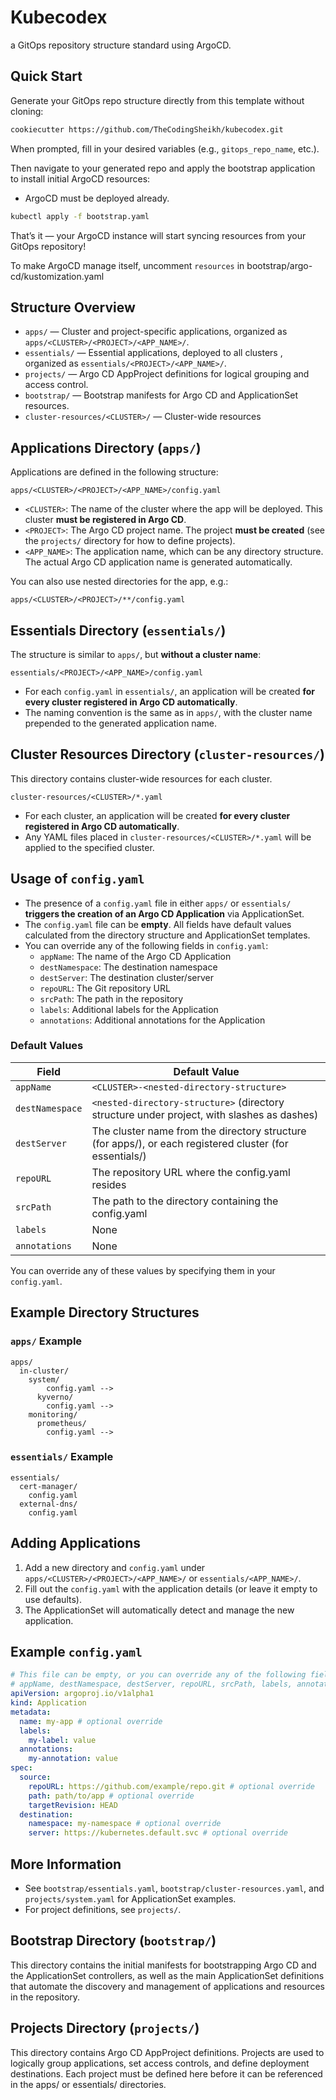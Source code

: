 # Kubecodex

a GitOps repository structure standard using ArgoCD.

## Quick Start

Generate your GitOps repo structure directly from this template without cloning:

```bash
cookiecutter https://github.com/TheCodingSheikh/kubecodex.git
```

When prompted, fill in your desired variables (e.g., `gitops_repo_name`, etc.).

Then navigate to your generated repo and apply the bootstrap application to install initial ArgoCD resources:
* ArgoCD must be deployed already.

```bash
kubectl apply -f bootstrap.yaml
```

That’s it — your ArgoCD instance will start syncing resources from your GitOps repository!

To make ArgoCD manage itself, uncomment `resources` in bootstrap/argo-cd/kustomization.yaml

## Structure Overview

- `apps/` — Cluster and project-specific applications, organized as `apps/<CLUSTER>/<PROJECT>/<APP_NAME>/`.
- `essentials/` — Essential applications, deployed to all clusters , organized as `essentials/<PROJECT>/<APP_NAME>/`.
- `projects/` — Argo CD AppProject definitions for logical grouping and access control.
- `bootstrap/` — Bootstrap manifests for Argo CD and ApplicationSet resources.
- `cluster-resources/<CLUSTER>/` — Cluster-wide resources

## Applications Directory (`apps/`)

Applications are defined in the following structure:

```
apps/<CLUSTER>/<PROJECT>/<APP_NAME>/config.yaml
```

- `<CLUSTER>`: The name of the cluster where the app will be deployed. This cluster **must be registered in Argo CD**.
- `<PROJECT>`: The Argo CD project name. The project **must be created** (see the `projects/` directory for how to define projects).
- `<APP_NAME>`: The application name, which can be any directory structure. The actual Argo CD application name is generated automatically.

You can also use nested directories for the app, e.g.:

```
apps/<CLUSTER>/<PROJECT>/**/config.yaml
```

## Essentials Directory (`essentials/`)

The structure is similar to `apps/`, but **without a cluster name**:

```
essentials/<PROJECT>/<APP_NAME>/config.yaml
```

- For each `config.yaml` in `essentials/`, an application will be created **for every cluster registered in Argo CD automatically**.
- The naming convention is the same as in `apps/`, with the cluster name prepended to the generated application name.

## Cluster Resources Directory (`cluster-resources/`)

This directory contains cluster-wide resources for each cluster.

```
cluster-resources/<CLUSTER>/*.yaml
```

- For each cluster, an application will be created **for every cluster registered in Argo CD automatically**.
- Any YAML files placed in `cluster-resources/<CLUSTER>/*.yaml` will be applied to the specified cluster.

## Usage of `config.yaml`

- The presence of a `config.yaml` file in either `apps/` or `essentials/` **triggers the creation of an Argo CD Application** via ApplicationSet.
- The `config.yaml` file can be **empty**. All fields have default values calculated from the directory structure and ApplicationSet templates.
- You can override any of the following fields in `config.yaml`:
  - `appName`: The name of the Argo CD Application 
  - `destNamespace`: The destination namespace 
  - `destServer`: The destination cluster/server 
  - `repoURL`: The Git repository URL 
  - `srcPath`: The path in the repository 
  - `labels`: Additional labels for the Application 
  - `annotations`: Additional annotations for the Application 

### Default Values

| Field           | Default Value                                                                                 |
|-----------------|---------------------------------------------------------------------------------------------|
| `appName`       | `<CLUSTER>-<nested-directory-structure>` 
| `destNamespace` | `<nested-directory-structure>` (directory structure under project, with slashes as dashes)   |
| `destServer`    | The cluster name from the directory structure (for apps/), or each registered cluster (for essentials/) |
| `repoURL`       | The repository URL where the config.yaml resides                                            |
| `srcPath`       | The path to the directory containing the config.yaml                                        |
| `labels`        | None                                                                                        |
| `annotations`   | None                                                                                        |

You can override any of these values by specifying them in your `config.yaml`.


## Example Directory Structures

### `apps/` Example

```
apps/
  in-cluster/
    system/
        config.yaml --> 
      kyverno/
        config.yaml -->
    monitoring/
      prometheus/
        config.yaml -->
```

### `essentials/` Example

```
essentials/
  cert-manager/
    config.yaml
  external-dns/
    config.yaml
```

## Adding Applications

1. Add a new directory and `config.yaml` under `apps/<CLUSTER>/<PROJECT>/<APP_NAME>/` or `essentials/<APP_NAME>/`.
2. Fill out the `config.yaml` with the application details (or leave it empty to use defaults).
3. The ApplicationSet will automatically detect and manage the new application.

## Example `config.yaml`

```yaml
# This file can be empty, or you can override any of the following fields:
# appName, destNamespace, destServer, repoURL, srcPath, labels, annotations
apiVersion: argoproj.io/v1alpha1
kind: Application
metadata:
  name: my-app # optional override
  labels:
    my-label: value
  annotations:
    my-annotation: value
spec:
  source:
    repoURL: https://github.com/example/repo.git # optional override
    path: path/to/app # optional override
    targetRevision: HEAD
  destination:
    namespace: my-namespace # optional override
    server: https://kubernetes.default.svc # optional override
```

## More Information

- See `bootstrap/essentials.yaml`, `bootstrap/cluster-resources.yaml`, and `projects/system.yaml` for ApplicationSet examples.
- For project definitions, see `projects/`.

## Bootstrap Directory (`bootstrap/`)

This directory contains the initial manifests for bootstrapping Argo CD and the ApplicationSet controllers, as well as the main ApplicationSet definitions that automate the discovery and management of applications and resources in the repository.

## Projects Directory (`projects/`)

This directory contains Argo CD AppProject definitions. Projects are used to logically group applications, set access controls, and define deployment destinations. Each project must be defined here before it can be referenced in the apps/ or essentials/ directories. 